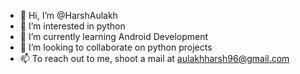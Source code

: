 - 👋 Hi, I’m @HarshAulakh
- 👀 I’m interested in python 
- 🌱 I’m currently learning Android Development
- 💞️ I’m looking to collaborate on python projects
- 📫 To reach out to me, shoot a mail at aulakhharsh96@gmail.com

<!---
HarshAulakh/HarshAulakh is a ✨ special ✨ repository because its `README.md` (this file) appears on your GitHub profile.
You can click the Preview link to take a look at your changes.
--->

